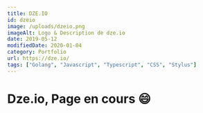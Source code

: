 ```yaml
---
title: DZE.IO
id: dzeio
image: /uploads/dzeio.png
imageAlt: Logo & Description de dze.io
date: 2019-05-12
modifiedDate: 2020-01-04
category: Portfolio
url: https://dze.io/
tags: ["Golang", "Javascript", "Typescript", "CSS", "Stylus"]
---
```


# Dze.io, Page en cours :smile:
